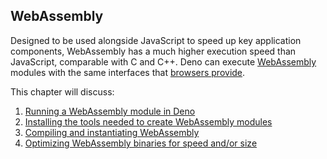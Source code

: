 ## WebAssembly

Designed to be used alongside JavaScript to speed up key application components, WebAssembly has a much higher execution speed than JavaScript, comparable with C and C++. Deno can execute [WebAssembly](https://webassembly.org/) modules with the same
interfaces that
[browsers provide](https://developer.mozilla.org/en-US/docs/WebAssembly).

This chapter will discuss:

1. [Running a WebAssembly module in Deno](webassembly/running_webassembly.md)
2. [Installing the tools needed to create WebAssembly modules](webassembly/tooling.md)
3. [Compiling and instantiating WebAssembly]()
4. [Optimizing WebAssembly binaries for speed and/or size](webassembly/optimization.md)
